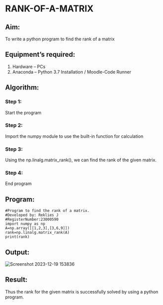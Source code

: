 # RANK-OF-A-MATRIX
## Aim:
To write a python program to find the rank of a matrix
## Equipment’s required:
1. 	Hardware – PCs
2. 	Anaconda – Python 3.7 Installation / Moodle-Code Runner
## Algorithm:
### Step 1: 
Start the program
### Step 2: 
Import the numpy module to use the built-in function for calculation
### Step 3:
Using the np.linalg.matrix_rank(), we can find the rank of the given matrix.
### Step 4:
End program
## Program:
```
#Program to find the rank of a matrix.
#Developed by: Reklies J
#RegisterNumber:23000590
import numpy as np
A=np.array([[1,2,3],[3,6,9]])
rank=np.linalg.matrix_rank(A)
print(rank)
```
## Output:
![Screenshot 2023-12-19 153836](https://github.com/Reklies/RANK-OF-A-MATRIX/assets/147139232/e4ab6ecf-6bf0-4757-8543-556ad2aac248)

## Result:
Thus the rank for the given matrix is successfully solved by  using a python program.

